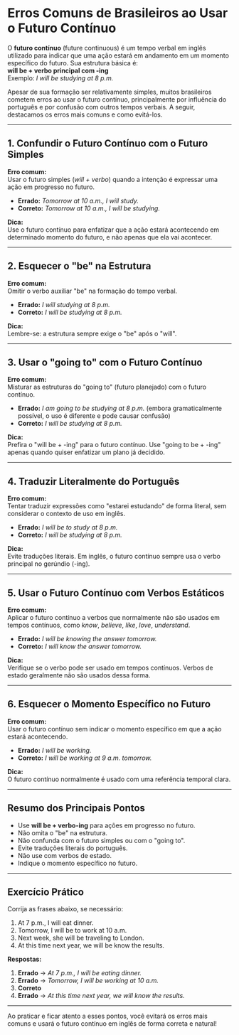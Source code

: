 # Erros Comuns de Brasileiros ao Usar o Futuro Contínuo

O **futuro contínuo** (future continuous) é um tempo verbal em inglês utilizado para indicar que uma ação estará em andamento em um momento específico do futuro. Sua estrutura básica é:  
**will be + verbo principal com -ing**  
Exemplo: *I will be studying at 8 p.m.*

Apesar de sua formação ser relativamente simples, muitos brasileiros cometem erros ao usar o futuro contínuo, principalmente por influência do português e por confusão com outros tempos verbais. A seguir, destacamos os erros mais comuns e como evitá-los.

---

## 1. Confundir o Futuro Contínuo com o Futuro Simples

**Erro comum:**  
Usar o futuro simples (*will + verbo*) quando a intenção é expressar uma ação em progresso no futuro.

- **Errado:** *Tomorrow at 10 a.m., I will study.*  
- **Correto:** *Tomorrow at 10 a.m., I will be studying.*

**Dica:**  
Use o futuro contínuo para enfatizar que a ação estará acontecendo em determinado momento do futuro, e não apenas que ela vai acontecer.

---

## 2. Esquecer o "be" na Estrutura

**Erro comum:**  
Omitir o verbo auxiliar "be" na formação do tempo verbal.

- **Errado:** *I will studying at 8 p.m.*  
- **Correto:** *I will be studying at 8 p.m.*

**Dica:**  
Lembre-se: a estrutura sempre exige o "be" após o "will".

---

## 3. Usar o "going to" com o Futuro Contínuo

**Erro comum:**  
Misturar as estruturas do "going to" (futuro planejado) com o futuro contínuo.

- **Errado:** *I am going to be studying at 8 p.m.* (embora gramaticalmente possível, o uso é diferente e pode causar confusão)
- **Correto:** *I will be studying at 8 p.m.*

**Dica:**  
Prefira o "will be + -ing" para o futuro contínuo. Use "going to be + -ing" apenas quando quiser enfatizar um plano já decidido.

---

## 4. Traduzir Literalmente do Português

**Erro comum:**  
Tentar traduzir expressões como "estarei estudando" de forma literal, sem considerar o contexto de uso em inglês.

- **Errado:** *I will be to study at 8 p.m.*  
- **Correto:** *I will be studying at 8 p.m.*

**Dica:**  
Evite traduções literais. Em inglês, o futuro contínuo sempre usa o verbo principal no gerúndio (-ing).

---

## 5. Usar o Futuro Contínuo com Verbos Estáticos

**Erro comum:**  
Aplicar o futuro contínuo a verbos que normalmente não são usados em tempos contínuos, como *know*, *believe*, *like*, *love*, *understand*.

- **Errado:** *I will be knowing the answer tomorrow.*  
- **Correto:** *I will know the answer tomorrow.*

**Dica:**  
Verifique se o verbo pode ser usado em tempos contínuos. Verbos de estado geralmente não são usados dessa forma.

---

## 6. Esquecer o Momento Específico no Futuro

**Erro comum:**  
Usar o futuro contínuo sem indicar o momento específico em que a ação estará acontecendo.

- **Errado:** *I will be working.*  
- **Correto:** *I will be working at 9 a.m. tomorrow.*

**Dica:**  
O futuro contínuo normalmente é usado com uma referência temporal clara.

---

## Resumo dos Principais Pontos

- Use **will be + verbo-ing** para ações em progresso no futuro.
- Não omita o "be" na estrutura.
- Não confunda com o futuro simples ou com o "going to".
- Evite traduções literais do português.
- Não use com verbos de estado.
- Indique o momento específico no futuro.

---

## Exercício Prático

Corrija as frases abaixo, se necessário:

1. At 7 p.m., I will eat dinner.
2. Tomorrow, I will be to work at 10 a.m.
3. Next week, she will be traveling to London.
4. At this time next year, we will be know the results.

**Respostas:**

1. **Errado** → *At 7 p.m., I will be eating dinner.*
2. **Errado** → *Tomorrow, I will be working at 10 a.m.*
3. **Correto**
4. **Errado** → *At this time next year, we will know the results.*

---

Ao praticar e ficar atento a esses pontos, você evitará os erros mais comuns e usará o futuro contínuo em inglês de forma correta e natural!